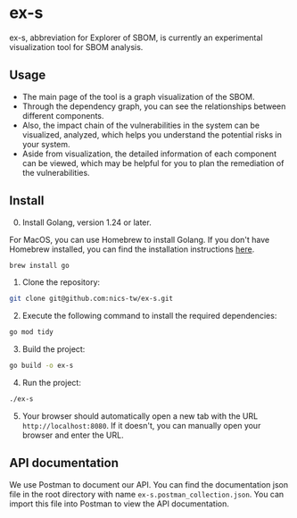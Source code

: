 # ex-s
ex-s, abbreviation for Explorer of SBOM, is currently an experimental visualization tool for SBOM analysis.

## Usage

- The main page of the tool is a graph visualization of the SBOM.
- Through the dependency graph, you can see the relationships between different components.
- Also, the impact chain of the vulnerabilities in the system can be visualized, analyzed, which helps you understand the potential risks in your system.
- Aside from visualization, the detailed information of each component can be viewed, which may be helpful for you to plan the remediation of the vulnerabilities.

## Install

0. Install Golang, version 1.24 or later.

For MacOS, you can use Homebrew to install Golang. If you don't have Homebrew installed, you can find the installation instructions [here](https://brew.sh/).
```bash
brew install go
```

1. Clone the repository:
```bash
git clone git@github.com:nics-tw/ex-s.git
```

2. Execute the following command to install the required dependencies:
```bash
go mod tidy
```

3. Build the project:
```bash
go build -o ex-s
```
4. Run the project:
```bash
./ex-s
```

5. Your browser should automatically open a new tab with the URL `http://localhost:8080`. If it doesn't, you can manually open your browser and enter the URL.

## API documentation

We use Postman to document our API. You can find the documentation json file in the root directory with name `ex-s.postman_collection.json`. You can import this file into Postman to view the API documentation.
